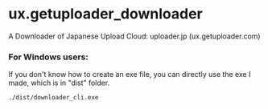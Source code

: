# ux.getuploader_downloader
A Downloader of Japanese Upload Cloud: uploader.jp (ux.getuploader.com)

### For Windows users:
If you don't know how to create an exe file, you can directly use the exe I made, which is in "dist" folder.
```shell
./dist/downloader_cli.exe
```
